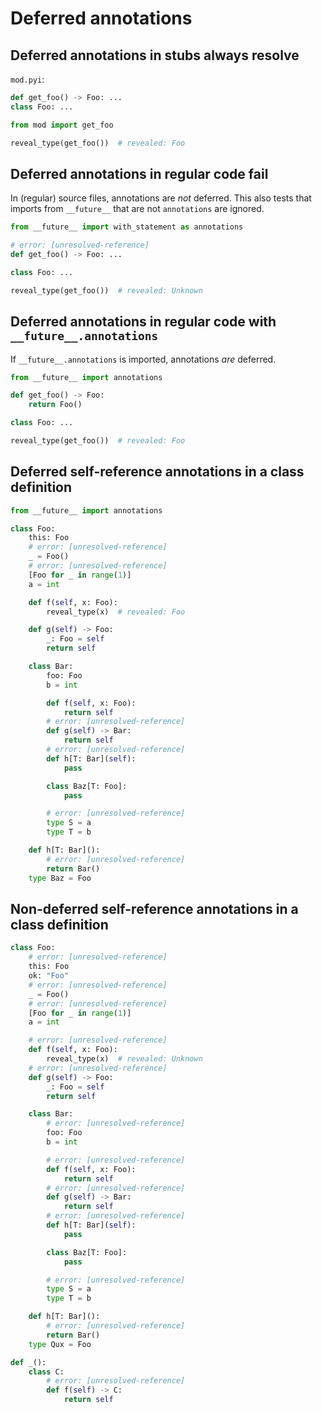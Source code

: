 # Deferred annotations

## Deferred annotations in stubs always resolve

`mod.pyi`:

```pyi
def get_foo() -> Foo: ...
class Foo: ...
```

```py
from mod import get_foo

reveal_type(get_foo())  # revealed: Foo
```

## Deferred annotations in regular code fail

In (regular) source files, annotations are *not* deferred. This also tests that imports from
`__future__` that are not `annotations` are ignored.

```py
from __future__ import with_statement as annotations

# error: [unresolved-reference]
def get_foo() -> Foo: ...

class Foo: ...

reveal_type(get_foo())  # revealed: Unknown
```

## Deferred annotations in regular code with `__future__.annotations`

If `__future__.annotations` is imported, annotations *are* deferred.

```py
from __future__ import annotations

def get_foo() -> Foo:
    return Foo()

class Foo: ...

reveal_type(get_foo())  # revealed: Foo
```

## Deferred self-reference annotations in a class definition

```py
from __future__ import annotations

class Foo:
    this: Foo
    # error: [unresolved-reference]
    _ = Foo()
    # error: [unresolved-reference]
    [Foo for _ in range(1)]
    a = int

    def f(self, x: Foo):
        reveal_type(x)  # revealed: Foo

    def g(self) -> Foo:
        _: Foo = self
        return self

    class Bar:
        foo: Foo
        b = int

        def f(self, x: Foo):
            return self
        # error: [unresolved-reference]
        def g(self) -> Bar:
            return self
        # error: [unresolved-reference]
        def h[T: Bar](self):
            pass

        class Baz[T: Foo]:
            pass

        # error: [unresolved-reference]
        type S = a
        type T = b

    def h[T: Bar]():
        # error: [unresolved-reference]
        return Bar()
    type Baz = Foo
```

## Non-deferred self-reference annotations in a class definition

```py
class Foo:
    # error: [unresolved-reference]
    this: Foo
    ok: "Foo"
    # error: [unresolved-reference]
    _ = Foo()
    # error: [unresolved-reference]
    [Foo for _ in range(1)]
    a = int

    # error: [unresolved-reference]
    def f(self, x: Foo):
        reveal_type(x)  # revealed: Unknown
    # error: [unresolved-reference]
    def g(self) -> Foo:
        _: Foo = self
        return self

    class Bar:
        # error: [unresolved-reference]
        foo: Foo
        b = int

        # error: [unresolved-reference]
        def f(self, x: Foo):
            return self
        # error: [unresolved-reference]
        def g(self) -> Bar:
            return self
        # error: [unresolved-reference]
        def h[T: Bar](self):
            pass

        class Baz[T: Foo]:
            pass

        # error: [unresolved-reference]
        type S = a
        type T = b

    def h[T: Bar]():
        # error: [unresolved-reference]
        return Bar()
    type Qux = Foo

def _():
    class C:
        # error: [unresolved-reference]
        def f(self) -> C:
            return self
```
